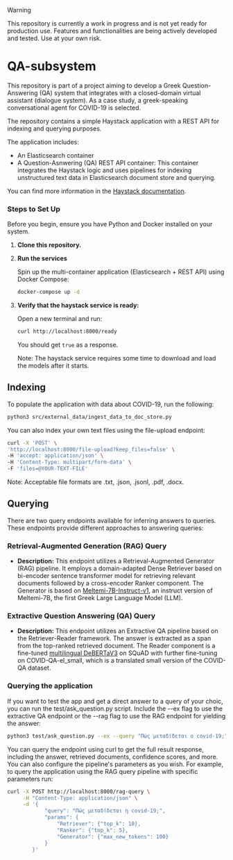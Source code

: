 > [!WARNING]
> This repository is currently a work in progress and is not yet ready for production use. Features and functionalities are being actively developed and tested. Use at your own risk.

# QA-subsystem

This repository is part of a project aiming to develop a Greek Question-Answering (QA) system that integrates with a closed-domain virtual assistant (dialogue system). As a case study, a greek-speaking conversational agent for COVID-19 is selected.

The repository contains a simple Haystack application with a REST API for indexing and querying purposes.

The application includes:

- An Elasticsearch container
- A Question-Asnwering (QA) REST API container: This container integrates the Haystack logic and uses pipelines for indexing unstructured text data in Elasticsearch document store and querying.

You can find more information in the [Haystack documentation](https://docs.haystack.deepset.ai/v1.25/docs/intro).

### Steps to Set Up

Before you begin, ensure you have Python and Docker installed on your system. 

1. **Clone this repository.**

2. **Run the services**

    Spin up the multi-container application (Elasticsearch + REST API) using Docker Compose:

    ```bash
    docker-compose up -d
    ```

4. **Verify that the haystack service is ready:**

    Open a new terminal and run:

    ```bash
    curl http://localhost:8000/ready
    ```

    You should get `true` as a response.

    Note: The haystack service requires some time to download and load the models after it starts.

## Indexing

To populate the application with data about COVID-19, run the following:

```bash
python3 src/external_data/ingest_data_to_doc_store.py
```

You can also index your own text files using the file-upload endpoint:

```bash
curl -X 'POST' \
'http://localhost:8000/file-upload?keep_files=false' \
-H 'accept: application/json' \
-H 'Content-Type: multipart/form-data' \
-F 'files=@YOUR-TEXT-FILE'
```

Note: Acceptable file formats are .txt, .json, .jsonl, .pdf, .docx.

## Querying

There are two query endpoints available for inferring answers to queries. These endpoints provide different approaches to answering queries:

### Retrieval-Augmented Generation (RAG) Query

- **Description:** This endpoint utilizes a Retrieval-Augmented Generator (RAG) pipeline. It employs a domain-adapted Dense Retriever based on bi-encoder sentence transformer model for retrieving relevant documents followed by a cross-encoder Ranker component. The Generator is based on [Meltemi-7B-Instruct-v1](https://huggingface.co/ilsp/Meltemi-7B-Instruct-v1), an instruct version of Meltemi-7B, the first Greek Large Language Model (LLM).

### Extractive Question Answering (QA) Query

- **Description:** This endpoint utilizes an Extractive QA pipeline based on the Retriever-Reader framework. The answer is extracted as a span from the top-ranked retrieved document. The Reader component is a fine-tuned [multilingual DeBERTaV3](https://huggingface.co/microsoft/mdeberta-v3-base) on SQuAD with further fine-tuning on COVID-QA-el_small, which is a translated small version of the COVID-QA dataset.

### Querying the application

If you want to test the app and get a direct answer to a query of your choic, you can run the test/ask_question.py script. Include the --ex flag to use the extractive QA endpoint or the --rag flag to use the RAG endpoint for yielding the answer:

```bash
python3 test/ask_question.py --ex --query "Πώς μεταδίδεται ο covid-19;"
```

You can query the endpoint using curl to get the full result response, including the answer, retrieved documents, confidence scores, and more. You can also configure the pipeline's parameters as you wish. For example, to query the application using the RAG query pipeline with specific parameters run:

```bash
curl -X POST http://localhost:8000/rag-query \
     -H "Content-Type: application/json" \
     -d '{
            "query": "Πώς μεταδίδεται η covid-19;", 
            "params": {
                "Retriever": {"top_k": 10}, 
                "Ranker": {"top_k": 5}, 
                "Generator": {"max_new_tokens": 100}
            }
        }'
```
